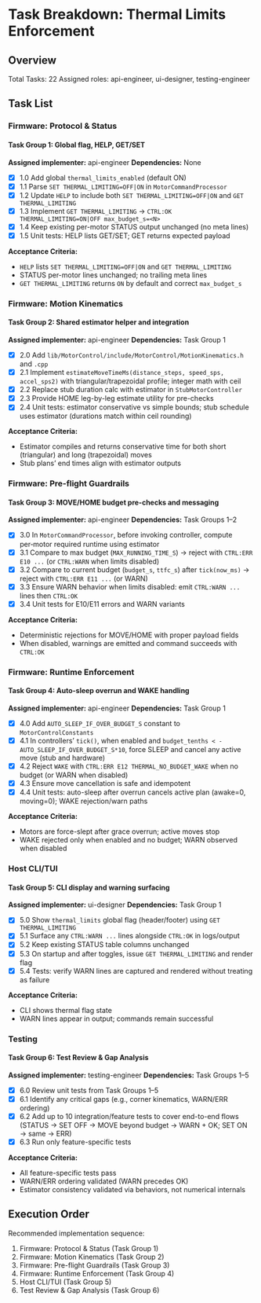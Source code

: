 # Task Breakdown: Thermal Limits Enforcement

## Overview
Total Tasks: 22
Assigned roles: api-engineer, ui-designer, testing-engineer

## Task List

### Firmware: Protocol & Status

#### Task Group 1: Global flag, HELP, GET/SET
**Assigned implementer:** api-engineer
**Dependencies:** None

- [x] 1.0 Add global `thermal_limits_enabled` (default ON)
- [x] 1.1 Parse `SET THERMAL_LIMITING=OFF|ON` in `MotorCommandProcessor`
- [x] 1.2 Update `HELP` to include both `SET THERMAL_LIMITING=OFF|ON` and `GET THERMAL_LIMITING`
- [x] 1.3 Implement `GET THERMAL_LIMITING` → `CTRL:OK THERMAL_LIMITING=ON|OFF max_budget_s=<N>`
- [x] 1.4 Keep existing per-motor STATUS output unchanged (no meta lines)
- [x] 1.5 Unit tests: HELP lists GET/SET; GET returns expected payload

**Acceptance Criteria:**
- `HELP` lists `SET THERMAL_LIMITING=OFF|ON` and `GET THERMAL_LIMITING`
- STATUS per-motor lines unchanged; no trailing meta lines
- `GET THERMAL_LIMITING` returns `ON` by default and correct `max_budget_s`

### Firmware: Motion Kinematics

#### Task Group 2: Shared estimator helper and integration
**Assigned implementer:** api-engineer
**Dependencies:** Task Group 1

- [x] 2.0 Add `lib/MotorControl/include/MotorControl/MotionKinematics.h` and `.cpp`
- [x] 2.1 Implement `estimateMoveTimeMs(distance_steps, speed_sps, accel_sps2)` with triangular/trapezoidal profile; integer math with ceil
- [x] 2.2 Replace stub duration calc with estimator in `StubMotorController`
- [x] 2.3 Provide HOME leg-by-leg estimate utility for pre-checks
- [x] 2.4 Unit tests: estimator conservative vs simple bounds; stub schedule uses estimator (durations match within ceil rounding)

**Acceptance Criteria:**
- Estimator compiles and returns conservative time for both short (triangular) and long (trapezoidal) moves
- Stub plans’ end times align with estimator outputs

### Firmware: Pre-flight Guardrails

#### Task Group 3: MOVE/HOME budget pre-checks and messaging
**Assigned implementer:** api-engineer
**Dependencies:** Task Groups 1–2

- [x] 3.0 In `MotorCommandProcessor`, before invoking controller, compute per‑motor required runtime using estimator
- [x] 3.1 Compare to max budget (`MAX_RUNNING_TIME_S`) → reject with `CTRL:ERR E10 ...` (or `CTRL:WARN` when limits disabled)
- [x] 3.2 Compare to current budget (`budget_s`, `ttfc_s`) after `tick(now_ms)` → reject with `CTRL:ERR E11 ...` (or WARN)
- [x] 3.3 Ensure WARN behavior when limits disabled: emit `CTRL:WARN ...` lines then `CTRL:OK`
- [x] 3.4 Unit tests for E10/E11 errors and WARN variants

**Acceptance Criteria:**
- Deterministic rejections for MOVE/HOME with proper payload fields
- When disabled, warnings are emitted and command succeeds with `CTRL:OK`

### Firmware: Runtime Enforcement

#### Task Group 4: Auto-sleep overrun and WAKE handling
**Assigned implementer:** api-engineer
**Dependencies:** Task Group 1

- [x] 4.0 Add `AUTO_SLEEP_IF_OVER_BUDGET_S` constant to `MotorControlConstants`
- [x] 4.1 In controllers’ `tick()`, when enabled and `budget_tenths < -AUTO_SLEEP_IF_OVER_BUDGET_S*10`, force SLEEP and cancel any active move (stub and hardware)
- [x] 4.2 Reject `WAKE` with `CTRL:ERR E12 THERMAL_NO_BUDGET_WAKE` when no budget (or WARN when disabled)
- [x] 4.3 Ensure move cancellation is safe and idempotent
- [x] 4.4 Unit tests: auto-sleep after overrun cancels active plan (awake=0, moving=0); WAKE rejection/warn paths

**Acceptance Criteria:**
- Motors are force-slept after grace overrun; active moves stop
- WAKE rejected only when enabled and no budget; WARN observed when disabled

### Host CLI/TUI

#### Task Group 5: CLI display and warning surfacing
**Assigned implementer:** ui-designer
**Dependencies:** Task Group 1

- [x] 5.0 Show `thermal_limits` global flag (header/footer) using `GET THERMAL_LIMITING`
- [x] 5.1 Surface any `CTRL:WARN ...` lines alongside `CTRL:OK` in logs/output
- [x] 5.2 Keep existing STATUS table columns unchanged
- [x] 5.3 On startup and after toggles, issue `GET THERMAL_LIMITING` and render flag
- [x] 5.4 Tests: verify WARN lines are captured and rendered without treating as failure

**Acceptance Criteria:**
- CLI shows thermal flag state
- WARN lines appear in output; commands remain successful

### Testing

#### Task Group 6: Test Review & Gap Analysis
**Assigned implementer:** testing-engineer
**Dependencies:** Task Groups 1–5

- [x] 6.0 Review unit tests from Task Groups 1–5
- [x] 6.1 Identify any critical gaps (e.g., corner kinematics, WARN/ERR ordering)
- [x] 6.2 Add up to 10 integration/feature tests to cover end-to-end flows (STATUS → SET OFF → MOVE beyond budget → WARN + OK; SET ON → same → ERR)
- [x] 6.3 Run only feature-specific tests

**Acceptance Criteria:**
- All feature-specific tests pass
- WARN/ERR ordering validated (WARN precedes OK)
- Estimator consistency validated via behaviors, not numerical internals

## Execution Order

Recommended implementation sequence:
1. Firmware: Protocol & Status (Task Group 1)
2. Firmware: Motion Kinematics (Task Group 2)
3. Firmware: Pre-flight Guardrails (Task Group 3)
4. Firmware: Runtime Enforcement (Task Group 4)
5. Host CLI/TUI (Task Group 5)
6. Test Review & Gap Analysis (Task Group 6)
